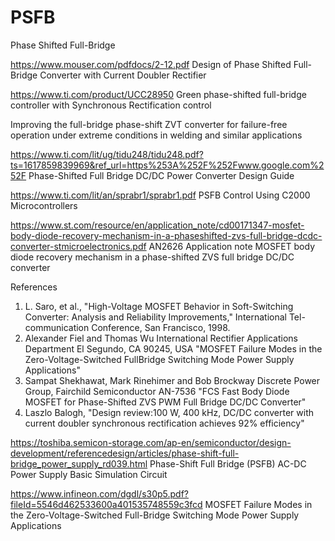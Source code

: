 # PSFB
Phase Shifted Full-Bridge


https://www.mouser.com/pdfdocs/2-12.pdf
Design of Phase Shifted Full-Bridge
Converter with Current Doubler Rectifier 



https://www.ti.com/product/UCC28950
Green phase-shifted full-bridge controller with Synchronous Rectification control



Improving the full-bridge phase-shift ZVT converter for failure-free operation under extreme conditions in welding and similar applications






https://www.ti.com/lit/ug/tidu248/tidu248.pdf?ts=1617859839969&ref_url=https%253A%252F%252Fwww.google.com%252F
Phase-Shifted Full Bridge DC/DC Power Converter Design
Guide


https://www.ti.com/lit/an/sprabr1/sprabr1.pdf
PSFB Control Using C2000 Microcontrollers


https://www.st.com/resource/en/application_note/cd00171347-mosfet-body-diode-recovery-mechanism-in-a-phaseshifted-zvs-full-bridge-dcdc-converter-stmicroelectronics.pdf
AN2626
Application note
MOSFET body diode recovery mechanism in a phase-shifted
ZVS full bridge DC/DC converter





References
1. L. Saro, et al., "High-Voltage MOSFET Behavior in Soft-Switching Converter: Analysis
and Reliability Improvements," International Tel-communication Conference, San
Francisco, 1998.
2. Alexander Fiel and Thomas Wu International Rectifier Applications Department El
Segundo, CA 90245, USA "MOSFET Failure Modes in the Zero-Voltage-Switched FullBridge Switching Mode Power Supply Applications"
3. Sampat Shekhawat, Mark Rinehimer and Bob Brockway Discrete Power Group,
Fairchild Semiconductor AN-7536 "FCS Fast Body Diode MOSFET for Phase-Shifted
ZVS PWM Full Bridge DC/DC Converter"
4. Laszlo Balogh, "Design review:100 W, 400 kHz, DC/DC converter with current doubler
synchronous rectification achieves 92% efficiency"



https://toshiba.semicon-storage.com/ap-en/semiconductor/design-development/referencedesign/articles/phase-shift-full-bridge_power_supply_rd039.html
Phase-Shift Full Bridge (PSFB) AC-DC Power Supply Basic Simulation Circuit






https://www.infineon.com/dgdl/s30p5.pdf?fileId=5546d462533600a401535748559c3fcd
MOSFET Failure Modes in the Zero-Voltage-Switched
Full-Bridge Switching Mode Power Supply Applications





